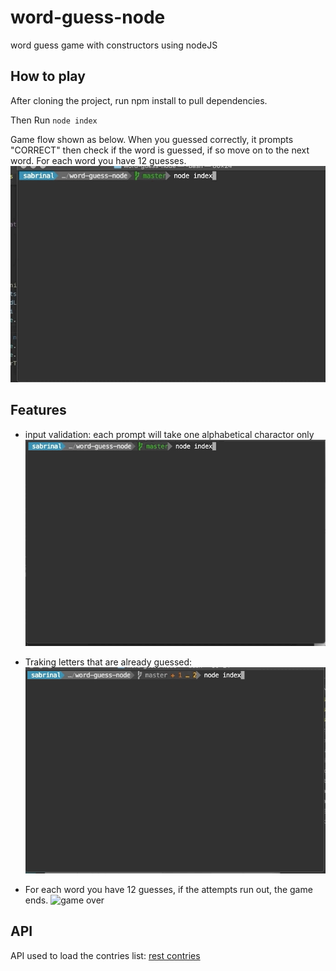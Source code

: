 # word-guess-node
word guess game with constructors using nodeJS

## How to play
After cloning the project, run npm install to pull dependencies. 

Then Run `node index` 

Game flow shown as below. When you guessed correctly, it prompts "CORRECT" then check if the word is guessed, if so move on to the next word. For each word you have 12 guesses.
![game flow](readmegif/correct.gif)

## Features

- input validation: each prompt will take one alphabetical charactor only
 ![input validation](readmegif/error.gif)

- Traking letters that are already guessed:
 ![guessed letter tracking](readmegif/guessed.gif)

 - For each word you have 12 guesses, if the attempts run out, the game ends.
  ![game over](readmegif/fail.gif)



## API
API used to load the contries list:
[rest contries](https://restcountries.eu/)

